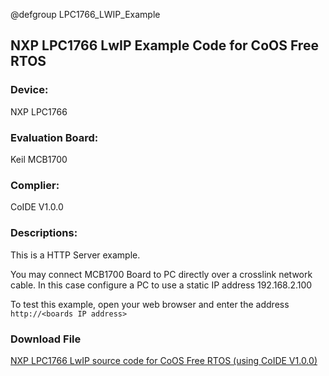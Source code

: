 @defgroup LPC1766_LWIP_Example

## NXP LPC1766 LwIP Example Code for CoOS Free RTOS   ##

### Device: ###
NXP LPC1766

### Evaluation Board: ###
Keil MCB1700

### Complier: ###
CoIDE V1.0.0

### Descriptions: ###
This is a HTTP Server example.

You may connect MCB1700 Board to PC directly over a crosslink network cable. In this case configure a PC to use a static IP address 192.168.2.100

To test this example, open your web browser and enter the address  
`http://<boards IP address>`

### Download File ###
	
[NXP LPC1766 LwIP source code for CoOS Free RTOS (using CoIDE V1.0.0)](http://www.coocox.org/download/downloadfile/CoOS/Demo/LPC1766_LWIP_CoOS.zip)